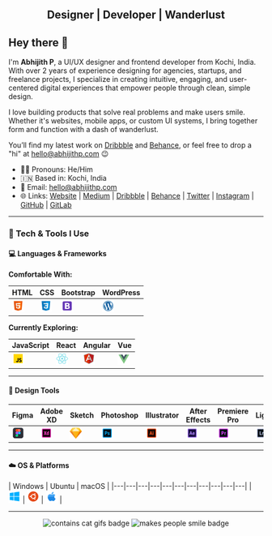 <div align="center">
  <h2><b>Designer | Developer | Wanderlust</b></h2>
</div>

## Hey there 👋

I'm **Abhijith P**, a UI/UX designer and frontend developer from Kochi, India. With over 2 years of experience designing for agencies, startups, and freelance projects, I specialize in creating intuitive, engaging, and user-centered digital experiences that empower people through clean, simple design.

I love building products that solve real problems and make users smile. Whether it's websites, mobile apps, or custom UI systems, I bring together form and function with a dash of wanderlust.

You’ll find my latest work on [Dribbble](https://dribbble.com/imabhijithp) and [Behance](https://www.behance.net/imabhijithp), or feel free to drop a "hi" at hello@abhijithp.com 😉

- 👨‍💻 Pronouns: He/Him  
- 🇮🇳 Based in: Kochi, India  
- 📧 Email: hello@abhijithp.com  
- 🌐 Links: [Website](https://www.abhijithp.design) | [Medium](https://medium.com/imabhijithp) | [Dribbble](https://dribbble.com/imabhijithp) | [Behance](https://www.behance.net/imabhijithp) | [Twitter](https://twitter.com/ImAbhijithP) | [Instagram](https://www.instagram.com/ux.abhijithp) | [GitHub](https://github.com/imabhijithp) | [GitLab](https://gitlab.com/imabhijithp)

---

### 🚀 Tech & Tools I Use

#### 💻 Languages & Frameworks

**Comfortable With:**

| HTML | CSS | Bootstrap | WordPress |
|---|---|---|---|
| <img src="https://raw.githubusercontent.com/imabhijithp/imabhijithp/master/ico/html.png" width="24"> | <img src="https://raw.githubusercontent.com/imabhijithp/imabhijithp/master/ico/css.png" width="24"> | <img src="https://raw.githubusercontent.com/imabhijithp/imabhijithp/master/ico/bootstrap.png" width="24"> | <img src="https://raw.githubusercontent.com/imabhijithp/imabhijithp/master/ico/wordpress.png" width="24"> |

**Currently Exploring:**

| JavaScript | React | Angular | Vue |
|---|---|---|---|
| <img src="https://raw.githubusercontent.com/imabhijithp/imabhijithp/master/ico/js.png" width="24"> | <img src="https://raw.githubusercontent.com/imabhijithp/imabhijithp/master/ico/react.png" width="24"> | <img src="https://raw.githubusercontent.com/imabhijithp/imabhijithp/master/ico/angular.png" width="24"> | <img src="https://raw.githubusercontent.com/imabhijithp/imabhijithp/master/ico/vue.png" width="24"> |

---

#### 🎨 Design Tools

| Figma | Adobe XD | Sketch | Photoshop | Illustrator | After Effects | Premiere Pro | Lightroom |
|---|---|---|---|---|---|---|---|
| <img src="https://raw.githubusercontent.com/imabhijithp/imabhijithp/master/ico/figma.png" width="24"> | <img src="https://raw.githubusercontent.com/imabhijithp/imabhijithp/master/ico/xd.png" width="24"> | <img src="https://raw.githubusercontent.com/imabhijithp/imabhijithp/master/ico/sketch.png" width="24"> | <img src="https://raw.githubusercontent.com/imabhijithp/imabhijithp/master/ico/ps.png" width="24"> | <img src="https://raw.githubusercontent.com/imabhijithp/imabhijithp/master/ico/ai.png" width="24"> | <img src="https://raw.githubusercontent.com/imabhijithp/imabhijithp/master/ico/ae.png" width="24"> | <img src="https://raw.githubusercontent.com/imabhijithp/imabhijithp/master/ico/pr.png" width="24"> | <img src="https://raw.githubusercontent.com/imabhijithp/imabhijithp/master/ico/lr.png" width="24"> |

---

#### ☁️ OS & Platforms

| Windows | Ubuntu | macOS |
|---|---|---|---|---|---|---|---|---|---|---|
| <img src="https://raw.githubusercontent.com/imabhijithp/imabhijithp/master/ico/windows.png" width="24"> | <img src="https://raw.githubusercontent.com/imabhijithp/imabhijithp/master/ico/ubuntu.png" width="24"> | <img src="https://raw.githubusercontent.com/imabhijithp/imabhijithp/master/ico/apple.png" width="24"> |

---

<div align="center">
  <img src="https://forthebadge.com/images/badges/contains-cat-gifs.svg" alt="contains cat gifs badge">
  <img src="https://forthebadge.com/images/badges/makes-people-smile.svg" alt="makes people smile badge">
</div>
